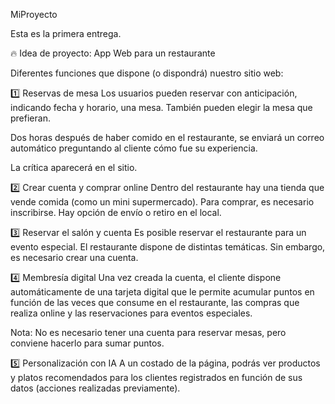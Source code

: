 MiProyecto

Esta es la primera entrega.

🔥 Idea de proyecto: App Web para un restaurante

Diferentes funciones que dispone (o dispondrá) nuestro sitio web:

1️⃣ Reservas de mesa
Los usuarios pueden reservar con anticipación, indicando fecha y horario, una mesa. También pueden elegir la mesa que prefieran.

Dos horas después de haber comido en el restaurante, se enviará un correo automático preguntando al cliente cómo fue su experiencia.

La crítica aparecerá en el sitio.

2️⃣ Crear cuenta y comprar online
Dentro del restaurante hay una tienda que vende comida (como un mini supermercado). Para comprar, es necesario inscribirse. Hay opción de envío o retiro en el local.

3️⃣ Reservar el salón y cuenta
Es posible reservar el restaurante para un evento especial. El restaurante dispone de distintas temáticas. Sin embargo, es necesario crear una cuenta.

4️⃣ Membresía digital
Una vez creada la cuenta, el cliente dispone automáticamente de una tarjeta digital que le permite acumular puntos en función de las veces que consume en el restaurante, las compras que realiza online y las reservaciones para eventos especiales.

Nota: No es necesario tener una cuenta para reservar mesas, pero conviene hacerlo para sumar puntos.

5️⃣ Personalización con IA
A un costado de la página, podrás ver productos y platos recomendados para los clientes registrados en función de sus datos (acciones realizadas previamente).





